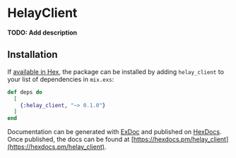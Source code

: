 # HelayClient

**TODO: Add description**

## Installation

If [available in Hex](https://hex.pm/docs/publish), the package can be installed
by adding `helay_client` to your list of dependencies in `mix.exs`:

```elixir
def deps do
  [
    {:helay_client, "~> 0.1.0"}
  ]
end
```

Documentation can be generated with [ExDoc](https://github.com/elixir-lang/ex_doc)
and published on [HexDocs](https://hexdocs.pm). Once published, the docs can
be found at [https://hexdocs.pm/helay_client](https://hexdocs.pm/helay_client).
